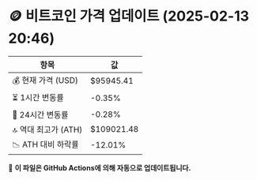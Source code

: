 # 🪙 비트코인 가격 업데이트 (2025-02-13 20:46)

| 항목                | 값 |
|--------------------|----------------|
| 💰 현재 가격 (USD) | $95945.41 |
| ⏳ 1시간 변동률    | -0.35% |
| 📆 24시간 변동률   | -0.28% |
| 🔝 역대 최고가 (ATH) | $109021.48 |
| 📉 ATH 대비 하락률 | -12.01% |

🔄 **이 파일은 GitHub Actions에 의해 자동으로 업데이트됩니다.**
